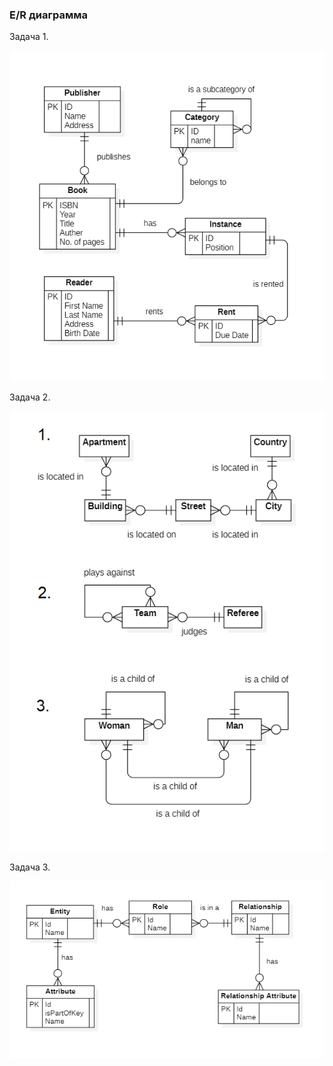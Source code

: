 ### E/R диаграмма

Задача 1.

![img1.png](img1.png)

Задача 2.

![img2.png](img2.png)

Задача 3.

![img3.png](img3.png)
